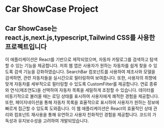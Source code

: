 # Car ShowCase Project

## Car ShowCase는 react.js,next.js,typescript,Tailwind CSS를 사용한 프로젝트입니다

이 애플리케이션은 React를 기반으로 제작되었으며, 자동차 카탈로그를 검색하고 탐색할 수 있는 기능을 제공합니다.
저희 웹 앱은 사용자가 원하는 자동차를 쉽게 찾을 수 있도록 검색 기능을 강화하였습니다. SearchBar 컴포넌트를 사용하여 제조사와 모델을 검색하면, 
관련 자동차들을 실시간으로 필터링하여 보여줍니다.
또한, 사용자의 취향에 맞게 자동차를 세부적으로 필터링할 수 있도록 CustomFilter를 제공합니다. 
연료 종류와 연식(제조연도)을 선택하여 자동차 목록을 세밀하게 조정할 수 있습니다.
데이터를 비동기적으로 불러올 때는 로딩 상태를 표시하여 사용자에게 쾌적한 경험을 제공합니다. 
또한, 페이지네이션을 통해 자동차 목록을 효율적으로 표시하여 사용자가 원하는 정보에 빠르게 접근할 수 있도록 도와줍니다.
이 웹 애플리케이션은 React의 효율적인 상태 관리와 컴포넌트 재사용을 통해 유연하고 사용자 친화적인 경험을 제공합니다. 
코드의 가독성과 유지보수성을 고려하여 개발되었습니다.
